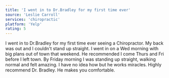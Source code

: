 ```yaml
---
title: 'I went in to Dr.Bradley for my first time ever'
source: 'Leslie Carroll'
services: 'chiropractic'
platform: 'Yelp'
rating: 5
---
```


I went in to Dr.Bradley for my first time ever seeing a Chiropractor. My back was out and I couldn't stand up straight. I went in on a Wed morning with big plans out of town that weekend.  He recommended I come Thurs and Fri before I left town. By Friday morning I was standing up straight, walking normal and felt amazing. I have no idea how but he works miracles. Highly recommend Dr. Bradley. He makes you comfortable.
    